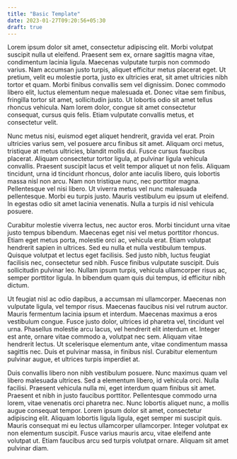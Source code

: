 ```yaml
---
title: "Basic Template"
date: 2023-01-27T09:20:56+05:30
draft: true
---
```




Lorem ipsum dolor sit amet, consectetur adipiscing elit. Morbi volutpat suscipit nulla ut eleifend. Praesent sem ex, ornare sagittis magna vitae, condimentum lacinia ligula. Maecenas vulputate turpis non commodo varius. Nam accumsan justo turpis, aliquet efficitur metus placerat eget. Ut pretium, velit eu molestie porta, justo ex ultricies erat, sit amet ultricies nibh tortor et quam. Morbi finibus convallis sem vel dignissim. Donec commodo libero elit, luctus elementum neque malesuada et. Donec vitae sem finibus, fringilla tortor sit amet, sollicitudin justo. Ut lobortis odio sit amet tellus rhoncus vehicula. Nam lorem dolor, congue sit amet consectetur consequat, cursus quis felis. Etiam vulputate convallis metus, et consectetur velit.

Nunc metus nisi, euismod eget aliquet hendrerit, gravida vel erat. Proin ultricies varius sem, vel posuere arcu finibus sit amet. Aliquam orci metus, tristique at metus ultricies, blandit mollis dui. Fusce cursus faucibus placerat. Aliquam consectetur tortor ligula, at pulvinar ligula vehicula convallis. Praesent suscipit lacus et velit tempor aliquet ut non felis. Aliquam tincidunt, urna id tincidunt rhoncus, dolor ante iaculis libero, quis lobortis massa nisl non arcu. Nam non tristique nunc, nec porttitor magna. Pellentesque vel nisi libero. Ut viverra metus vel nunc malesuada pellentesque. Morbi eu turpis justo. Mauris vestibulum eu ipsum ut eleifend. In egestas odio sit amet lacinia venenatis. Nulla a turpis id nisl vehicula posuere.

Curabitur molestie viverra lectus, nec auctor eros. Morbi tincidunt urna vitae justo tempus bibendum. Maecenas eget nisi vel metus porttitor rhoncus. Etiam eget metus porta, molestie orci ac, vehicula erat. Etiam volutpat hendrerit sapien in ultrices. Sed eu nulla et nulla vestibulum tempus. Quisque volutpat et lectus eget facilisis. Sed justo nibh, luctus feugiat facilisis nec, consectetur sed nibh. Fusce finibus vulputate suscipit. Duis sollicitudin pulvinar leo. Nullam ipsum turpis, vehicula ullamcorper risus ac, semper porttitor ligula. In bibendum quam quis dui tempus, id efficitur nibh dictum.

Ut feugiat nisl ac odio dapibus, a accumsan mi ullamcorper. Maecenas non vulputate ligula, vel tempor risus. Maecenas faucibus nisi vel rutrum auctor. Mauris fermentum lacinia ipsum et interdum. Maecenas maximus a eros vestibulum congue. Fusce justo dolor, ultrices id pharetra vel, tincidunt vel urna. Phasellus molestie arcu lacus, vel hendrerit elit interdum et. Integer est ante, ornare vitae commodo a, volutpat nec sem. Aliquam vitae hendrerit lectus. Ut scelerisque elementum ante, vitae condimentum massa sagittis nec. Duis et pulvinar massa, in finibus nisl. Curabitur elementum pulvinar augue, et ultrices turpis imperdiet at.

Duis convallis libero non nibh vestibulum posuere. Nunc maximus quam vel libero malesuada ultrices. Sed a elementum libero, id vehicula orci. Nulla facilisi. Praesent vehicula nulla mi, eget interdum quam finibus sit amet. Praesent et nibh in justo faucibus porttitor. Pellentesque commodo urna lorem, vitae venenatis orci pharetra nec. Nunc lobortis aliquet nunc, a mollis augue consequat tempor. Lorem ipsum dolor sit amet, consectetur adipiscing elit. Aliquam lobortis ligula ligula, eget semper mi suscipit quis. Mauris consequat mi eu lectus ullamcorper ullamcorper. Integer volutpat ex non elementum suscipit. Fusce varius mauris arcu, vitae eleifend ante volutpat ut. Etiam faucibus arcu sed turpis volutpat ornare. Aliquam sit amet pulvinar diam. 

